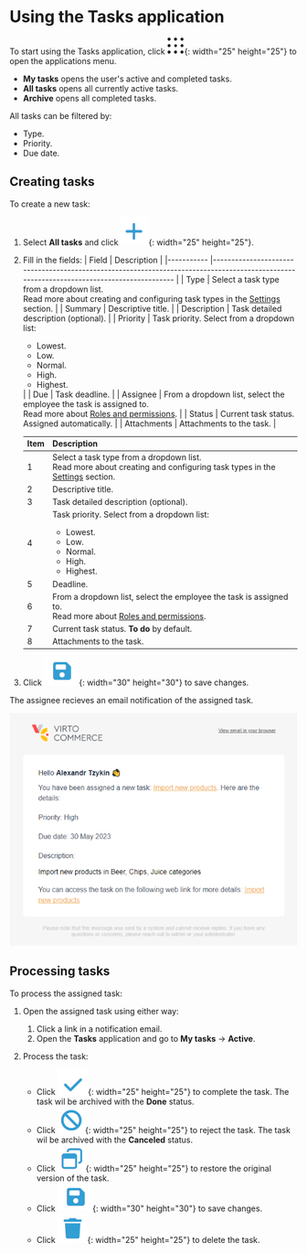# Using the Tasks application

To start using the Tasks application, сlick  ![Apps-menu](media/app-menu.png){: width="25" height="25"}  to open the applications menu.

* **My tasks** opens the user's active and completed tasks.
* **All tasks** opens all currently active tasks.
* **Archive** opens all completed tasks.

All tasks can be filtered by:
    
* Type.
* Priority.
* Due date.

## Creating tasks

To create a new task:

1. Select **All tasks** and click ![Create](media/create.png){: width="25" height="25"}.

1. Fill in the fields:
    | Field	        | Description                                                                                                                             	|
    |-----------	|-----------------------------------------------------------------------------------------------------------------------------------------	|
    | Type          | Select a task type from a dropdown list.<br>Read more about creating and configuring task types in the [Settings](settings.md) section.  	|
    | Summary    	| Descriptive title.                                                                                                                      	|
    | Description 	| Task detailed description (optional).                                                                                                   	|
    | Priority    	| Task priority. Select from a dropdown list:<br> <ul> <li>Lowest.</li> <li>Low.</li> <li>Normal.</li><li>High.</li> <li>Highest.</li></ul> |
    | Due    	    | Task deadline.                                                                                                                            |
    | Assignee    	| From a dropdown list, select the employee the task is assigned to.<br>Read more about [Roles and permissions](roles-permissions.md).      |
    | Status	    | Current task status. Assigned automatically.                                                                                              |
    | Attachments	| Attachments to the task.                                                                                                                	|

    | Item 	| Description                                                                                                                             	|
    |------	|-----------------------------------------------------------------------------------------------------------------------------------------	|
    | 1    	| Select a task type from a dropdown list.<br>Read more about creating and configuring task types in the [Settings](settings.md) section.                             	|
    | 2    	| Descriptive title.                                                                                                                      	|
    | 3    	| Task detailed description (optional).                                                                                                   	|
    | 4    	| Task priority. Select from a dropdown list:<br> <ul> <li>Lowest.</li> <li>Low.</li> <li>Normal.</li><li>High.</li> <li>Highest.</li></ul>  	|
    | 5    	| Deadline.                                                                                                                               	|
    | 6    	| From a dropdown list, select the employee the task is assigned to.<br>Read more about [Roles and permissions](roles-permissions.md).                        	|
    | 7    	| Current task status. **To do** by default.                                                                                              	|
    | 8    	| Attachments to the task.                                                                                                                	|

1. Click ![Save](media/save.png){: width="30" height="30"} to save changes.

The assignee recieves an email notification of the assigned task.

![Notification](media/notification.png)

## Processing tasks

To process the assigned task:

1. Open the assigned task using either way:

    1. Click a link in a notification email.
    1. Open the **Tasks** application and go to **My tasks** -> **Active**.

1. Process the task:

    * Click ![Complete](media/tick-complete.png){: width="25" height="25"} to complete the task. The task wil be archived with the **Done** status. 
    * Click ![Reject](media/reject.png){: width="25" height="25"} to reject the task. The task wil be archived with the **Canceled** status.
    * Click ![Restore](media/restore.png){: width="25" height="25"} to restore the original version of the task.
    * Click ![Save](media/save.png){: width="30" height="30"} to save changes.
    * Click ![Delete](media/delete.png){: width="25" height="25"} to delete the task.





